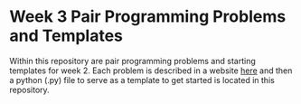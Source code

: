 # Week 3 Pair Programming Problems and Templates

Within this repository are pair programming problems and starting templates for week 2. Each problem is described in a website [here]() and then a python (.py) file to serve as a template to get started is located in this repository.
